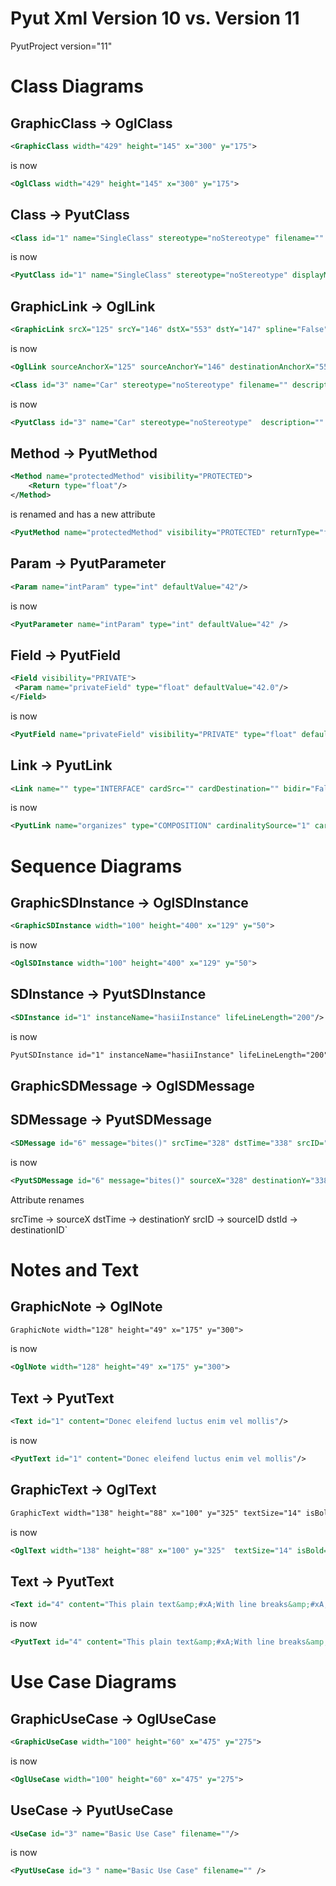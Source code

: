 Pyut Xml Version 10 vs. Version 11
===================

PyutProject version="11"

# Class Diagrams

## GraphicClass → OglClass

 ```xml
 <GraphicClass width="429" height="145" x="300" y="175">
 ```
is now
```xml
<OglClass width="429" height="145" x="300" y="175">
```



## Class → PyutClass

```xml
<Class id="1" name="SingleClass" stereotype="noStereotype" filename="" description="I am a single class" showMethods="True" showFields="True" showStereotype="True" displayParameters="Display">
```

is now

```xml
<PyutClass id="1" name="SingleClass" stereotype="noStereotype" displayMethods="True" displayParameters="Display" displayFields="True" displayStereotype="True" description="I am a single class">
```

## GraphicLink → OglLink

```xml
<GraphicLink srcX="125" srcY="146" dstX="553" dstY="147" spline="False">
```
is now
```xml
<OglLink sourceAnchorX="125" sourceAnchorY="146" destinationAnchorX="553" destinationAnchorY="147" spline="False">
```



```xml
<Class id="3" name="Car" stereotype="noStereotype" filename="" description="" showMethods="True" showFields="True"    showStereotype="True" displayParameters="Unspecified">
```

is now

```xml
<PyutClass id="3" name="Car" stereotype="noStereotype"  description="" displayMethods="True" displayFields="True" displayStereotype="True" displayParameters="Unspecified" >
```


## Method → PyutMethod

```xml
<Method name="protectedMethod" visibility="PROTECTED">
    <Return type="float"/>
</Method>
```

is renamed and has a new attribute

```xml
<PyutMethod name="protectedMethod" visibility="PROTECTED" returnType="float">
```

## Param → PyutParameter

```xml
<Param name="intParam" type="int" defaultValue="42"/>
```

is now

```xml
<PyutParameter name="intParam" type="int" defaultValue="42" />
```

## Field → PyutField

```xml
<Field visibility="PRIVATE">
 <Param name="privateField" type="float" defaultValue="42.0"/>
</Field>
```

is now

```xml
<PyutField name="privateField" visibility="PRIVATE" type="float" defaultValue="42.0" />
```

## Link → PyutLink

```xml
<Link name="" type="INTERFACE" cardSrc="" cardDestination="" bidir="False" sourceId="6" destId="5"/>
```

is now

```xml
<PyutLink name="organizes" type="COMPOSITION" cardinalitySource="1" cardinalityDestination="*" bidirectional="False" sourceId="1" destinationId="2" />
```




# Sequence Diagrams

## GraphicSDInstance → OglSDInstance
```xml
<GraphicSDInstance width="100" height="400" x="129" y="50">
```

is now

```xml
<OglSDInstance width="100" height="400" x="129" y="50">
```

## SDInstance → PyutSDInstance
```xml
<SDInstance id="1" instanceName="hasiiInstance" lifeLineLength="200"/>
```

is now

```xml
PyutSDInstance id="1" instanceName="hasiiInstance" lifeLineLength="200" />
```

## GraphicSDMessage  → OglSDMessage

## SDMessage → PyutSDMessage

```xml
<SDMessage id="6" message="bites()" srcTime="328" dstTime="338" srcID="3" dstID="2"/>
```

is now 

```xml
<PyutSDMessage id="6" message="bites()" sourceX="328" destinationY="338" sourceID="3" destinationID="2" />
```

Attribute renames

srcTime → sourceX
dstTime → destinationY
srcID → sourceID
dstId → destinationID`

# Notes and Text
## GraphicNote  →  OglNote

```xml
GraphicNote width="128" height="49" x="175" y="300">
```

is now

```xml
<OglNote width="128" height="49" x="175" y="300">
```

## Text  → PyutText

```xml
<Text id="1" content="Donec eleifend luctus enim vel mollis"/>
```

is now

```xml
<PyutText id="1" content="Donec eleifend luctus enim vel mollis"/>
```

## GraphicText → OglText

```xml
GraphicText width="138" height="88" x="100" y="325" textSize="14" isBold="False" isItalicized="False" fontFamily="Swiss">
```

is now

```xml
<OglText width="138" height="88" x="100" y="325"  textSize="14" isBold="False" isItalicized="False" fontFamily="Swiss">
```

## Text → PyutText
```xml
<Text id="4" content="This plain text&amp;#xA;With line breaks&amp;#xA;At least a few"/>
```

is now

```xml
<PyutText id="4" content="This plain text&amp;#xA;With line breaks&amp;#xA;At least a few"/>
```

# Use Case Diagrams

## GraphicUseCase → OglUseCase

```xml
<GraphicUseCase width="100" height="60" x="475" y="275">
```

is now

```xml
<OglUseCase width="100" height="60" x="475" y="275">
```


## UseCase → PyutUseCase
```xml
<UseCase id="3" name="Basic Use Case" filename=""/>
```

is now

```xml
<PyutUseCase id="3 " name="Basic Use Case" filename="" />
```